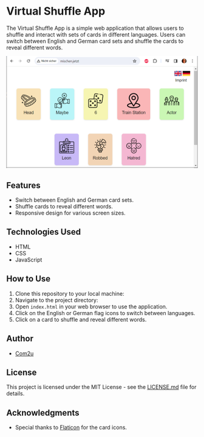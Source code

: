 # Virtual Shuffle App

The Virtual Shuffle App is a simple web application that allows users to shuffle and interact with sets of cards in different languages. Users can switch between English and German card sets and shuffle the cards to reveal different words.

![App Screenshot](screenshot.png)

## Features

- Switch between English and German card sets.
- Shuffle cards to reveal different words.
- Responsive design for various screen sizes.

## Technologies Used

- HTML
- CSS
- JavaScript

## How to Use

1. Clone this repository to your local machine:
2. Navigate to the project directory:
3. Open `index.html` in your web browser to use the application.
4. Click on the English or German flag icons to switch between languages.
5. Click on a card to shuffle and reveal different words.

## Author

- [Com2u](https://github.com/com2u/mischen.jetzt)

## License

This project is licensed under the MIT License - see the [LICENSE.md](LICENSE.md) file for details.

## Acknowledgments

- Special thanks to [Flaticon](https://www.flaticon.com) for the card icons.
